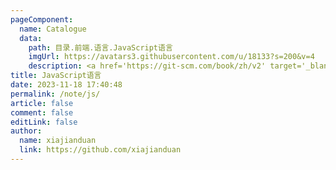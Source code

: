 ```yaml
---
pageComponent:
  name: Catalogue
  data:
    path: 目录.前端.语言.JavaScript语言
    imgUrl: https://avatars3.githubusercontent.com/u/18133?s=200&v=4
    description: <a href='https://git-scm.com/book/zh/v2' target='_blank'>Git官网文档</a>的学习笔记，以官方文档为准。
title: JavaScript语言
date: 2023-11-18 17:40:48
permalink: /note/js/
article: false
comment: false
editLink: false
author:
  name: xiajianduan
  link: https://github.com/xiajianduan
---
```

